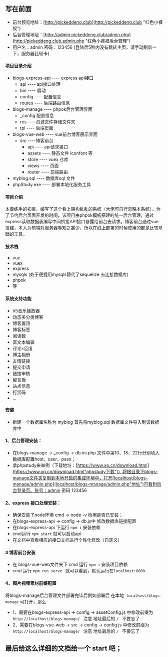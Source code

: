 ## 写在前面
+ 前台预览地址：[http://pickeddeng.club](http://pickeddeng.club "红色小裤衩")
+ 后台管理地址：[http://admin.pickeddeng.club/admin.php](http://pickeddeng.club.admin.php "红色小裤衩后台管理")
+ 用户名：admin 密码：123456 (登陆后5秒内没有跳转主页，请手动刷新一下，服务器比较卡)


#### 项目目录介绍
- blogs-express-api   ---- express api接口
    - api ---- api接口处理
    - bin ---- 启动
    - config ---- 配置信息
    - routes ---- 后端路由信息
- blogs-manage   ---- phpok后台管理界面
    - _config 配置信息
    - res ----资源文件存储文件夹
    - tpl ---- 后端页面
- blogs-vue-web ---- vue前台博客展示界面
    - src ----博客前台
        - api ---- api请求接口
        - assets ---- 静态文件 iconfont 等
        - store ---- vuex 仓库
        - views ---- 页面
        - router ---- 前端路由 
- myblog.sql  ----  数据库sql 文件
- phpStudy.exe ---- 部署本地化服务工具

#### 项目介绍 
本着练手的初衷，编写了这个看上架构乱乱的系统（大佬可自行忽略本系统）。为了节约后台页面开发的时间，该项目由phpok模板搭建的统一后台管理，通过express读取数据表编写中间桥接API接口暴露给前台去请求。博客前台通过vue搭建，本人为前端对服务器等知之甚少，所以在线上部署的时候使用的都是比较基础的工具。

#### 技术栈
+ vue 
+ vuex
+ express
+ mysqls (处于便捷用mysqls替代了sequelize 去连接数据库)
+ phpok
+ 等

#### 系统支持功能
+ h5音乐播放器
+ 动态多分类博客
+ 博客置顶
+ 博客标签
+ 阅读数
+ 富文本编辑
+ 评论+回复
+ 博主相册
+ 友情链接
+ 提交申请
+ 链接审核
+ 留言板
+ 站点信息
+ 打赏码
+ ...


#### 安装
+ 新建一个数据库名称为 myblog 首先将myblog.sql 数据库文件导入到该数据库中
#### 1、后台管理安装：
+ 在blogs-manage -> _config -> db.ini.php 文件中第10、18、22行分别填入数据库配置host、user、pass；
+ 拿phpstudy来举例（下载地址：[https://www.xp.cn/download.html](https://www.xp.cn/download.html"phpstudy下载")）将根目录下blogs-manage文件夹复制到本地开启的集成环境中，打开[localhost/blogs-manage/admin.php](localhost/blogs-manage/admin.php"地址")可看到后台登录页。账号：admin 密码 123456

#### 2、express 接口处理安装：
+ 确保安装了node环境 cmd -> node -v 检擦是否已安装；
+ 在blogs-express-api -> config -> db.js中 修改数据库链接配置
+ 在blogs-express-api 下运行 ``` npm i ``` 安装依赖
+ cmd运行 ``` npm start ``` 就可以启动api
+ 在文档中查看相应的接口文档进行个性化修改（自定义）

#### 3 博客前台安装
 + 在 blogs-vue-web文件夹下 cmd 运行 ``` npm i ``` 安装项目依赖
 + cmd 运行 ``` npm run serve  ```  就可以看到，默认运行在```localhost:8080 ```

#### 4、图片视频素材前缀配置
将blogs-manage后台管理文件部署完毕后例如部署后 在本地``` localhost/blogs-manage``` 可打开，那么
+ 1、需要在blogs-express-api -> config -> assetConfig.js 中修改前缀为 ``` http://localhost/blogs-manage/  ``` 注意 地址最后的 ``` /  ```  不要忘了
+ 2、需要在blogs-vue-web -> src -> config -> config.js 中修改前缀为 ``` http://localhost/blogs-manage/  ``` 注意 地址最后的 ``` /  ```  不要忘了


## 最后给这么详细的文档给一个 start 吧；



